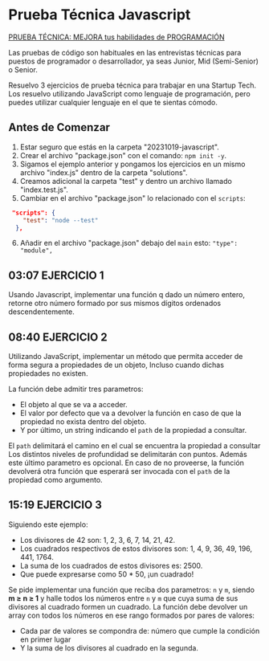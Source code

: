 # Prueba Técnica Javascript

[PRUEBA TÉCNICA: MEJORA tus habilidades de PROGRAMACIÓN](https://www.youtube.com/watch?v=uFLgPKU2gmY&t=183s)

Las pruebas de código son habituales en las entrevistas técnicas para puestos de programador o desarrollador, ya seas Junior, Mid (Semi-Senior) o Senior.

Resuelvo 3 ejercicios de prueba técnica para trabajar en una Startup Tech. Los resuelvo utilizando JavaScript como lenguaje de programación, pero puedes utilizar cualquier lenguaje en el que te sientas cómodo.

## Antes de Comenzar

1. Estar seguro que estás en la carpeta "20231019-javascript".
2. Crear el archivo "package.json" con el comando: `npm init -y`.
3. Sigamos el ejemplo anterior y pongamos los ejercicios en un mismo archivo "index.js" dentro de la carpeta "solutions".
4. Creamos adicional la carpeta "test" y dentro un archivo llamado "index.test.js".
5. Cambiar en el archivo "package.json" lo relacionado con el `scripts`:
```json
 "scripts": {
    "test": "node --test"
  },
```
6. Añadir en el archivo "package.json" debajo del `main` esto: `"type": "module",`

## 03:07 EJERCICIO 1
Usando Javascript, implementar una función q dado un número entero, retorne otro número formado por sus mismos dígitos ordenados descendentemente.

## 08:40 EJERCICIO 2
Utilizando JavaScript, implementar un método que permita acceder de forma segura a propiedades de un objeto, Incluso cuando dichas propiedades no existen.

La función debe admitir tres parametros:
* El objeto al que se va a acceder.
* El valor por defecto que va a devolver la función en caso de que la propiedad no exista dentro del objeto.
* Y por último, un string indicando el `path` de la propiedad a consultar.

El `path` delimitará el camino en el cual se encuentra la propiedad a consultar Los distintos niveles de profundidad se delimitarán con puntos. Además este último parametro es opcional. En caso de no proveerse, la función devolverá otra función que esperará ser invocada con el `path` de la propiedad como argumento.

## 15:19 EJERCICIO 3
Siguiendo este ejemplo:
* Los divisores de 42 son: 1, 2, 3, 6, 7, 14, 21, 42.
* Los cuadrados respectivos de estos divisores son: 1, 4, 9, 36, 49, 196, 441, 1764. 
* La suma de los cuadrados de estos divisores es: 2500. 
* Que puede expresarse como 50 * 50, ¡un cuadrado!

Se pide implementar una función que reciba dos parametros: `n` y `m`, 
siendo **m ≥ n ≥ 1** y halle todos los números entre `n` y `m` que cuya suma de sus divisores al cuadrado formen un cuadrado.
La función debe devolver un array con todos los números en ese rango formados por pares de valores:
* Cada par de valores se compondra de: número que cumple la condición en primer lugar
* Y la suma de los divisores al cuadrado en la segunda.

